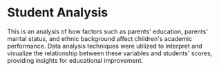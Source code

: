 # Student Analysis

This is an analysis of how factors such as parents' education, parents' marital status, and ethnic background affect children's academic performance. Data analysis techniques were utilized to interpret and visualize the relationship between these variables and students' scores, providing insights for educational improvement.
